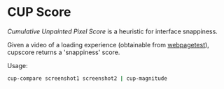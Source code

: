 CUP Score
=========

*Cumulative Unpainted Pixel Score* is a heuristic for interface snappiness.

Given a video of a loading experience (obtainable from [webpagetest](https://www.webpagetest.org/video/)), cupscore returns a 'snappiness' score.

Usage:
```sh
cup-compare screenshot1 screenshot2 | cup-magnitude
```
